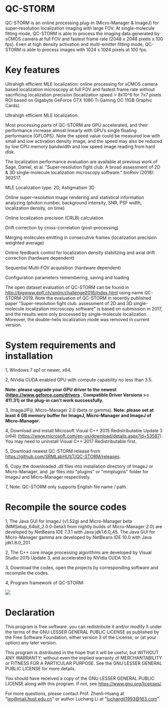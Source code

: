 # QC-STORM
QC-STORM is an online processing plug-in (Micro-Manager & ImageJ) for super-resolution localization imaging with large FOV. At single-molecule fitting mode, QC-STORM is able to process the imaging data generated by sCMOS camera at full FOV and fastest frame rate (2048 x 2048 pixels x 100 fps). Even at high density activation and multi-emitter fitting mode, QC-STORM is able to process images with 1024 x 1024 pixels at 100 fps.

# Key features

Ultrahigh efficient MLE localization: online processing for sCMOS camera based localization microscopy at full FOV and fastest frame rate without sacrificing localization precision (localization speed > 8x10^6 for 7x7 pixels ROI based on Gigabyte GeForce GTX 1080 Ti Gaming OC 11GB Graphic Cards). 

Ultrahigh efficient MLE localization.

Most processing parts of QC-STORM are GPU accelerated, and their performance increase almost linearly with GPU’s single floating performance (GFLOPS). Note the speed value could be measured low with small and low activation density image, and the speed may also be reduced by low CPU memory bandwidth and low speed image reading from hard disk.

The localization performance evaluation are available at previous work of Sage, Daniel, et al. "Super-resolution fight club: A broad assessment of 2D & 3D single-molecule localization microscopy software." bioRxiv (2018): 362517.

MLE Localization type: 2D, Astigmatism 3D

Online super-resolution image rendering and statistical information analyzing (photon number, background intensity, SNR, PSF width, localization density, on time)

Online localization precision (CRLB) calculation

Drift correction by cross-correlation (post-processing)

Merging molecules emitting in consecutive frames (localization precision weighted average)

Online feedback control for localization density stabilizing and axial drift correction (hardware dependent)

Sequential Multi-FOV acquisition (hardware dependent)

Configuration parameters remembering, saving and loading

The open dataset evaluation of QC-STORM can be found in http://bigwww.epfl.ch/smlm/challenge2016/index.html using name QC-STORM-2019. Note the evaluation of QC-STORM in recently published paper "Super-resolution fight club: assessment of 2D and 3D single-molecule localization microscopy software" is based on submission in 2017, and the results were only processed by single-molecule localization. Moreover, the double-helix localization mode was removed in current version.


# System requirements and installation
1, Windows 7 sp1 or newer, x64.

2, NVidia CUDA enabled GPU with compute capability no less than 3.5.

**Note: please upgrade your GPU driver to the newest (https://www.geforce.com/drivers , Compatible Driver Versions >= 411.31) or the plug-in can't work successfully.**

3, ImageJ/Fiji, Micro-Manager 2.0 (beta or gamma). 
**Note: please set at least 4 GB memory buffer for ImageJ, Micro-Manager and ImageJ of Micro-Manager.**

4, Download and install Microsoft Visual C++ 2015 Redistributable Update 3 (x64) (https://www.microsoft.com/en-us/download/details.aspx?id=53587). You may need to uninstall Visual C++ 2017 Redistributable first.

5, Download newest QC-STORM release from https://github.com/SRMLabHUST/QC-STORM/releases.

6, Copy the downloaded .dll files into installation directory of ImageJ or Micro-Manager, and .jar files into "plugins" or "mmplugins" folder for ImageJ and Micro-Manager respectively.

7, Note: QC-STORM only supports English file name / path.


# Recompile the source codes
1, The Java GUI for ImageJ (v1.52g) and Micro-Manager beta (MMSetup_64bit_2.0.0-beta3 from nightly builds of Micro-Manager 2.0) are developed by NetBeans IDE 7.3.1 with Java jdk1.6.0_45. The Java GUI for Micro-Manager gamma are developed by NetBeans IDE 10.0 with Java jdk1.8.0_201.

2, The C++ core image processing algorithms are developed by Visual Studio 2015 Update 3, and accelerated by NVidia CUDA 10.0.

3, Download the codes, open the projects by corresponding software and recompile the codes.

4, Program framework of QC-STORM:

![](https://github.com/SRMLabHUST/QC-STORM/blob/master/QC-STORM%20program%20framework.png)

# Declaration
This program is free software: you can redistribute it and/or modify it under the terms of the GNU LESSER GENERAL PUBLIC LICENSE as published by the Free Software Foundation, either version 3 of the License, or (at your option) any later version.

This program is distributed in the hope that it will be useful, but WITHOUT ANY WARRANTY; without even the implied warranty of
MERCHANTABILITY or FITNESS FOR A PARTICULAR PURPOSE.  See the GNU LESSER GENERAL PUBLIC LICENSE for more details.

You should have received a copy of the GNU LESSER GENERAL PUBLIC LICENSE along with this program.  If not, see <https://www.gnu.org/licenses/>.

For more questions, please contact Prof. Zhenli-Huang at "leo@mail.hust.edu.cn" or author Luchang Li at "luchangli1993@163.com".
